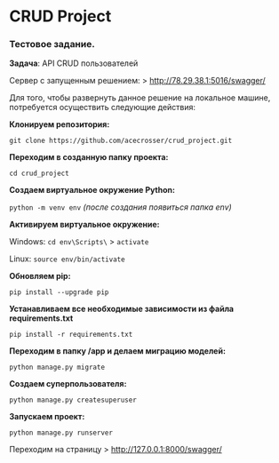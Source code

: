 # CRUD Project

### Тестовое задание.
**Задача**: API CRUD пользователей 

Сервер с запущенным решением: > 
http://78.29.38.1:5016/swagger/

Для того, чтобы развернуть данное решение на локальное машине, потребуется осуществить следующие действия: 

**Клонируем репозитория:**

`git clone https://github.com/acecrosser/crud_project.git`

**Переходим в созданную папку проекта:**

`cd crud_project`

**Создаем виртуальное окружение Python:**

`python -m venv env` *(после создания появиться папка env)*

**Активируем виртуальное окружение:**

Windows: `cd env\Scripts\` > `activate`

Linux: `source env/bin/activate`

**Обновляем pip:**

`pip install --upgrade pip`

**Устанавливаем все необходимые зависимости из файла requirements.txt**

`pip install -r requirements.txt`

**Переходим в папку /app и делаем миграцию моделей:**

`python manage.py migrate`

**Создаем суперпользователя:**

`python manage.py createsuperuser`

**Запускаем проект:**

`python manage.py runserver`

Переходим на страницу > http://127.0.0.1:8000/swagger/

